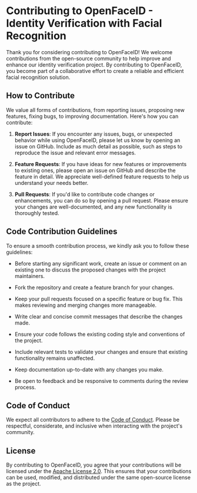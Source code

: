 # Contributing to OpenFaceID - Identity Verification with Facial Recognition

Thank you for considering contributing to OpenFaceID! We welcome contributions from the open-source community to help improve and enhance our identity verification project. By contributing to OpenFaceID, you become part of a collaborative effort to create a reliable and efficient facial recognition solution.

## How to Contribute

We value all forms of contributions, from reporting issues, proposing new features, fixing bugs, to improving documentation. Here's how you can contribute:

1. **Report Issues**: If you encounter any issues, bugs, or unexpected behavior while using OpenFaceID, please let us know by opening an issue on GitHub. Include as much detail as possible, such as steps to reproduce the issue and relevant error messages.

2. **Feature Requests**: If you have ideas for new features or improvements to existing ones, please open an issue on GitHub and describe the feature in detail. We appreciate well-defined feature requests to help us understand your needs better.

3. **Pull Requests**: If you'd like to contribute code changes or enhancements, you can do so by opening a pull request. Please ensure your changes are well-documented, and any new functionality is thoroughly tested.

## Code Contribution Guidelines

To ensure a smooth contribution process, we kindly ask you to follow these guidelines:

- Before starting any significant work, create an issue or comment on an existing one to discuss the proposed changes with the project maintainers.

- Fork the repository and create a feature branch for your changes.

- Keep your pull requests focused on a specific feature or bug fix. This makes reviewing and merging changes more manageable.

- Write clear and concise commit messages that describe the changes made.

- Ensure your code follows the existing coding style and conventions of the project.

- Include relevant tests to validate your changes and ensure that existing functionality remains unaffected.

- Keep documentation up-to-date with any changes you make.

- Be open to feedback and be responsive to comments during the review process.

## Code of Conduct

We expect all contributors to adhere to the [Code of Conduct](CODE_OF_CONDUCT.md). Please be respectful, considerate, and inclusive when interacting with the project's community.

## License

By contributing to OpenFaceID, you agree that your contributions will be licensed under the [Apache License 2.0](LICENSE). This ensures that your contributions can be used, modified, and distributed under the same open-source license as the project.

